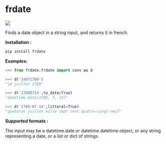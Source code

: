 # frdate
[![](https://img.shields.io/badge/pypi-v0.3-blue)](https://pypi.org/project/frdate/)

Finds a date object in a string input, and returns it in french.

**Installation :**
```python
pip install frdate
```

**Examples:**

```python
>>> from frdate.frdate import conv as d

>>> d('14071789')
"14 juillet 1789"

>>> d('17890714',to_date=True)
"datetime.date(1789, 7, 14)"

>>> d('1789-07-14',litteral=True)
"quatorze juillet mille sept cent quatre-vingt-neuf"
```

**Supported formats :**

The input may be a datetime.date or datetime.datetime object, or any string representing a date, or a list or dict of strings
